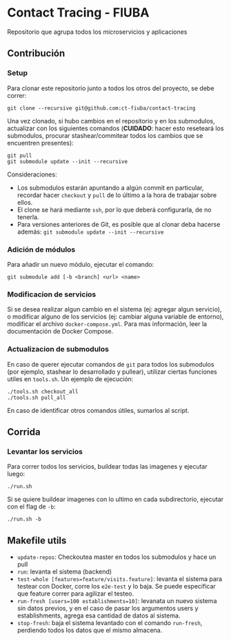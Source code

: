 # Contact Tracing - FIUBA
Repositorio que agrupa todos los microservicios y aplicaciones


## Contribución

### Setup
Para clonar este repositorio junto a todos los otros del proyecto, se debe correr:

	git clone --recursive git@github.com:ct-fiuba/contact-tracing

Una vez clonado, si hubo cambios en el repositorio y en los submodulos, actualizar con los siguientes comandos (**CUIDADO**: hacer esto reseteará los submodulos, procurar stashear/commitear todos los cambios que se encuentren presentes):

	git pull
	git submodule update --init --recursive


Consideraciones:

- Los submodulos estarán apuntando a algún commit en particular, recordar hacer `checkout` y `pull` de lo último a la hora de trabajar sobre ellos.
- El clone se hará mediante `ssh`, por lo que deberá configurarla, de no tenerla.
- Para versiones anteriores de Git, es posible que al clonar deba hacerse además: `git submodule update --init --recursive`

### Adición de módulos
Para añadir un nuevo módulo, ejecutar el comando:

    git submodule add [-b <branch] <url> <name>

### Modificacion de servicios
Si se desea realizar algun cambio en el sistema (ej: agregar algun servicio), o modificar alguno de los servicios (ej: cambiar alguna variable de entorno), modificar el archivo `docker-compose.yml`. Para mas información, leer la documentación de Docker Compose.

### Actualizacion de submodulos
En caso de querer ejecutar comandos de `git` para todos los submodulos (por ejemplo, stashear lo desarrollado y pullear), utilizar ciertas funciones utiles en `tools.sh`. Un ejemplo de ejecución:

	./tools.sh checkout_all
	./tools.sh pull_all

En caso de identificar otros comandos útiles, sumarlos al script.


## Corrida

### Levantar los servicios
Para correr todos los servicios, buildear todas las imagenes y ejecutar luego:

	./run.sh

Si se quiere buildear imagenes con lo ultimo en cada subdirectorio, ejecutar con el flag de `-b`:

	./run.sh -b


## Makefile utils

* `update-repos`: Checkoutea master en todos los submodulos y hace un pull
* `run`: levanta el sistema (backend)
* `test-whole [features=feature/visits.feature]`: levanta el sistema para testear con Docker, corre los `e2e-test` y lo baja. Se puede especificar que feature correr para agilizar el testeo.
* `run-fresh [users=100 establishments=10]`: levanata un nuevo sistema sin datos previos, y en el caso de pasar los argumentos users y establishments, agrega esa cantidad de datos al sistema.
* `stop-fresh`: baja el sistema levantado con el comando `run-fresh`, perdiendo todos los datos que el mismo almacena.
